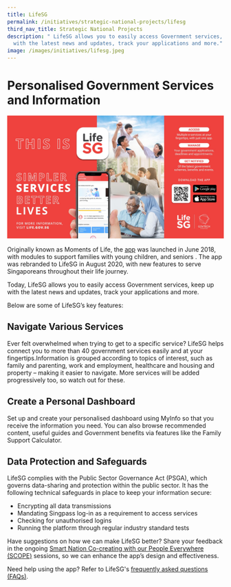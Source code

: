 ```yaml
---
title: LifeSG
permalink: /initiatives/strategic-national-projects/lifesg
third_nav_title: Strategic National Projects
description: " LifeSG allows you to easily access Government services, keep up
  with the latest news and updates, track your applications and more."
image: /images/initiatives/lifesg.jpeg
---
```



# Personalised Government Services and Information  
![LifeSG banner](/images/initiatives/lifesg-kv.jpg)

Originally known as Moments of Life, the <a href="http://www.life.gov.sg" target="_blank">app</a> was launched in June 2018, with modules to support families with young children, and seniors . The app was rebranded to LifeSG in August 2020, with new features to serve Singaporeans throughout their life journey.

Today, LifeSG allows you to easily access Government services, keep up with the latest news and updates, track your applications and more.

Below are some of LifeSG’s key features:

## Navigate Various Services

Ever felt overwhelmed when trying to get to a specific service? LifeSG helps connect you to more than 40 government services easily and at your fingertips.Information is grouped according to topics of interest, such as family and parenting, work and employment, healthcare and housing and property – making it easier to navigate. More services will be added progressively too, so watch out for these.

## Create a Personal Dashboard

Set up and create your personalised dashboard using MyInfo so that you receive the information you need. You can also browse recommended content, useful guides and Government benefits via features like the Family Support Calculator.

## Data Protection and Safeguards

LifeSG complies with the Public Sector Governance Act (PSGA), which governs data-sharing and protection within the public sector. It has the following technical safeguards in place to keep your information secure:

* Encrypting all data transmissions
* Mandating Singpass log-in as a requirement to access services
* Checking for unauthorised logins
* Running the platform through regular industry standard tests

Have suggestions on how we can make LifeSG better? Share your feedback in the ongoing [Smart Nation Co-creating with our People Everywhere (SCOPE)](/community/scope) sessions, so we can enhance the app’s design and effectiveness.

Need help using the app? Refer to LifeSG's <a href="https://www.life.gov.sg/help-support/about-lifesg" target="_blank">frequently asked questions (FAQs)</a>.